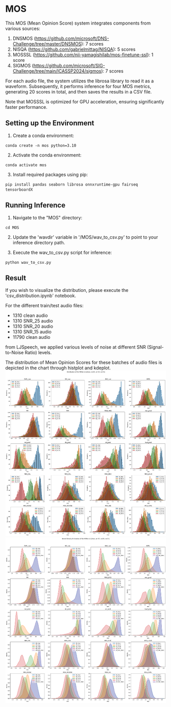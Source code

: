 # MOS

This MOS (Mean Opinion Score) system integrates components from various sources:

1. DNSMOS (https://github.com/microsoft/DNS-Challenge/tree/master/DNSMOS): 7 scores
2. NISQA (https://github.com/gabrielmittag/NISQA): 5 scores
3. MOSSSL (https://github.com/nii-yamagishilab/mos-finetune-ssl): 1 score
4. SIGMOS (https://github.com/microsoft/SIG-Challenge/tree/main/ICASSP2024/sigmos): 7 scores

For each audio file, the system utilizes the librosa library to read it as a waveform.
Subsequently, it performs inference for four MOS metrics, generating 20 scores in total, and then saves the results in a CSV file.

Note that MOSSSL is optimized for GPU acceleration, ensuring significantly faster performance.

## Setting up the Environment

1. Create a conda environment:

```
conda create -n mos python=3.10
```

2. Activate the conda environment:

```
conda activate mos
```

3. Install required packages using pip:

```
pip install pandas seaborn librosa onnxruntime-gpu fairseq tensorboardX
```

## Running Inference

1. Navigate to the "MOS" directory:

```
cd MOS
```

2. Update the 'wavdir' variable in '/MOS/wav_to_csv.py' to point to your inference directory path.

3. Execute the wav_to_csv.py script for inference:

```
python wav_to_csv.py
```

## Result

If you wish to visualize the distribution, please execute the 'csv_distribution.ipynb' notebook.

For the different train/test audio files:

- 1310 clean audio
- 1310 SNR_25 audio
- 1310 SNR_20 audio
- 1310 SNR_15 audio
- 11790 clean audio

from LJSpeech, we applied various levels of noise at different SNR (Signal-to-Noise Ratio) levels.

The distribution of Mean Opinion Scores for these batches of audio files is depicted in the chart through histplot and kdeplot.
![mos_distribution_histplot.png](./mos_distribution_histplot.png)
![mos_distribution_kdeplot.png](./mos_distribution_kdeplot.png)
